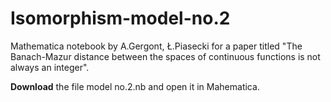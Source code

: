 # Isomorphism-model-no.2
Mathematica notebook by A.Gergont, Ł.Piasecki for a paper titled "The Banach-Mazur distance between the spaces of continuous functions is not always an integer".

**Download** the file model no.2.nb and open it in Mahematica.
